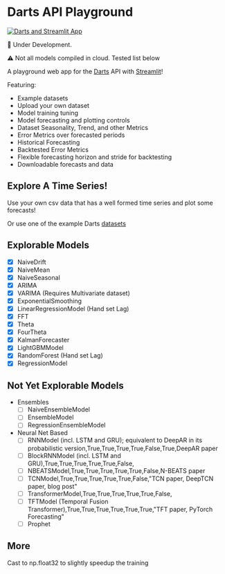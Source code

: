 # Darts API Playground

[![Darts and Streamlit App](https://static.streamlit.io/badges/streamlit_badge_black_white.svg)](https://share.streamlit.io/gerardrbentley/darts-playground/main)

:construction: Under Development.

:warning: Not all models compiled in cloud.
Tested list below

A playground web app for the [Darts](https://unit8co.github.io/darts/) API with [Streamlit](https://streamlit.io)!

Featuring:

- Example datasets
- Upload your own dataset
- Model training tuning
- Model forecasting and plotting controls
- Dataset Seasonality, Trend, and other Metrics
- Error Metrics over forecasted periods
- Historical Forecasting
- Backtested Error Metrics
- Flexible forecasting horizon and stride for backtesting
- Downloadable forecasts and data

## Explore A Time Series!

Use your own csv data that has a well formed time series and plot some forecasts!

Or use one of the example Darts [datasets](https://github.com/unit8co/darts/tree/master/datasets)

## Explorable Models

- [X] NaiveDrift
- [X] NaiveMean
- [X] NaiveSeasonal
- [X] ARIMA
- [X] VARIMA (Requires Multivariate dataset)
- [X] ExponentialSmoothing
- [X] LinearRegressionModel (Hand set Lag)
- [X] FFT
- [X] Theta
- [X] FourTheta
- [X] KalmanForecaster
- [X] LightGBMModel
- [X] RandomForest (Hand set Lag)
- [X] RegressionModel

## Not Yet Explorable Models

- Ensembles
  - [ ] NaiveEnsembleModel
  - [ ] EnsembleModel
  - [ ] RegressionEnsembleModel
- Neural Net Based
  - [ ] RNNModel (incl. LSTM and GRU); equivalent to DeepAR in its probabilistic version,True,True,True,True,False,True,DeepAR paper
  - [ ] BlockRNNModel (incl. LSTM and GRU),True,True,True,True,True,False,
  - [ ] NBEATSModel,True,True,True,True,True,False,N-BEATS paper
  - [ ] TCNModel,True,True,True,True,True,False,"TCN paper, DeepTCN paper, blog post"
  - [ ] TransformerModel,True,True,True,True,True,False,
  - [ ] TFTModel (Temporal Fusion Transformer),True,True,True,True,True,True,"TFT paper, PyTorch Forecasting"
  - [ ] Prophet

## More

Cast to np.float32 to slightly speedup the training